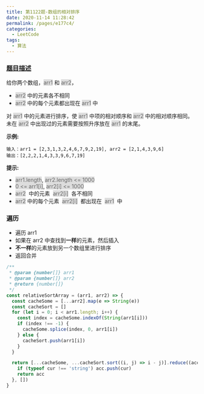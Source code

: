 ```yaml
---
title: 第1122题-数组的相对排序
date: 2020-11-14 11:28:42
permalink: /pages/e177c4/
categories:
  - LeetCode
tags:
  - 算法
---
```


### [题目描述](https://leetcode-cn.com/problems/relative-sort-array/)

给你两个数组，<span style="background: #ddd; color: #666;">arr1</span> 和 <span style="background: #ddd; color: #666;">arr2</span>，

- <span style="background: #ddd; color: #666;">arr2</span> 中的元素各不相同
- <span style="background: #ddd; color: #666;">arr2</span> 中的每个元素都出现在 <span style="background: #ddd; color: #666;">arr1</span> 中

对 <span style="background: #ddd; color: #666;">arr1</span> 中的元素进行排序，使 <span style="background: #ddd; color: #666;">arr1</span> 中项的相对顺序和 <span style="background: #ddd; color: #666;">arr2</span> 中的相对顺序相同。未在 <span style="background: #ddd; color: #666;">arr2</span> 中出现过的元素需要按照升序放在 <span style="background: #ddd; color: #666;">arr1</span> 的末尾。

<!-- more -->

**示例:**

```
输入：arr1 = [2,3,1,3,2,4,6,7,9,2,19], arr2 = [2,1,4,3,9,6]
输出：[2,2,2,1,4,3,3,9,6,7,19]
```

**提示:**

- <span style="background: #ddd; color: #666;">arr1.length</span>, <span style="background: #ddd; color: #666;">arr2.length <= 1000</span>
- <span style="background: #ddd; color: #666;">0 <= arr1[i]</span>, <span style="background: #ddd; color: #666;">arr2[i] <= 1000</span>
- <span style="background: #ddd; color: #666;">arr2</span>  中的元素  <span style="background: #ddd; color: #666;">arr2[i]</span>  各不相同
- <span style="background: #ddd; color: #666;">arr2</span> 中的每个元素  <span style="background: #ddd; color: #666;">arr2[i]</span>  都出现在  <span style="background: #ddd; color: #666;">arr1</span>  中

### 遍历

- 遍历 arr1
- 如果在 arr2 中查找到**一样**的元素，然后插入
- **不一样**的元素放到另一个数组里进行排序
- 返回合并

```JavaScript
/**
 * @param {number[]} arr1
 * @param {number[]} arr2
 * @return {number[]}
 */
const relativeSortArray = (arr1, arr2) => {
  const cacheSome = [...arr2].map(e => String(e))
  const cacheSort = []
  for (let i = 0; i < arr1.length; i++) {
    const index = cacheSome.indexOf(String(arr1[i]))
    if (index !== -1) {
      cacheSome.splice(index, 0, arr1[i])
    } else {
      cacheSort.push(arr1[i])
    }
  }

  return [...cacheSome, ...cacheSort.sort((i, j) => i - j)].reduce((acc, cur) => {
    if (typeof cur !== 'string') acc.push(cur)
    return acc
  }, [])
}
```
